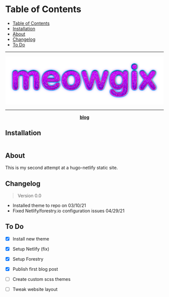 <p align="center>
  <img src="https://" width="100%" height="300">
</p>

# Table of Contents

- [Table of Contents](#table-of-contents)
- [Installation](#installation)
- [About](#about)
- [Changelog](#changelog)
- [To Do](#todo)

********************

![meowgix-logo](/images/meowgix-logo.svg)

********************

<p align="center"><b><a href="https://meowgix.com/">blog</a></b></p>

## Installation

```
```

## About

This is my second attempt at a hugo-netlify static site.

## Changelog

> Version 0.0

- Installed theme to repo on 03/10/21
- Fixed Netlify/forestry.io configuration issues 04/29/21 

## To Do

- [x] Install new theme
- [x] Setup Netlify (fix)
- [x] Setup Forestry
- [x] Publish first blog post
- [ ] Create custom scss themes
- [ ] Tweak website layout

